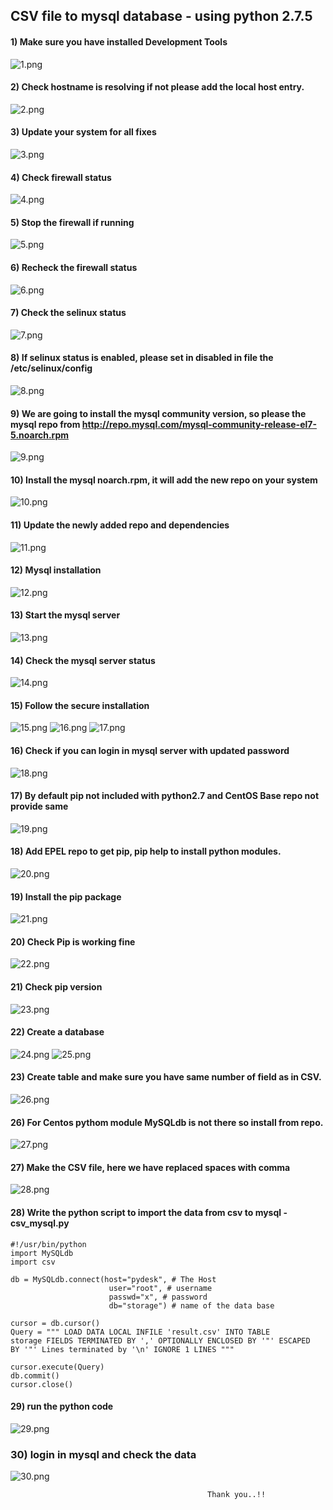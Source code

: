 ## CSV file to mysql database - using python 2.7.5
#### 1) Make sure you have installed Development Tools
![1.png](1.png?raw=true "Title")

#### 2) Check hostname is resolving if not please add the local host entry.
![2.png](2.png?raw=true "Title")

#### 3) Update your system for all fixes
![3.png](3.png?raw=true "Title")

#### 4) Check firewall status
![4.png](4.png?raw=true "Title")

#### 5) Stop the firewall if running
![5.png](5.png?raw=true "Title")

#### 6) Recheck the firewall status
![6.png](6.png?raw=true "Title")

#### 7) Check the selinux status
![7.png](7.png?raw=true "Title")

#### 8) If selinux status is enabled, please set in disabled in file the /etc/selinux/config
![8.png](8.png?raw=true "Title")

#### 9) We are going to install the mysql community version, so please the mysql repo from http://repo.mysql.com/mysql-community-release-el7-5.noarch.rpm
![9.png](9.png?raw=true "Title")

#### 10) Install the mysql noarch.rpm, it will add the new repo on your system
![10.png](10.png?raw=true "Title")

#### 11) Update the newly added repo and dependencies
![11.png](11.png?raw=true "Title")

#### 12) Mysql installation
![12.png](12.png?raw=true "Title")

#### 13) Start the mysql server
![13.png](13.png?raw=true "Title")

#### 14) Check the mysql server status
![14.png](14.png?raw=true "Title")

#### 15) Follow the secure installation
![15.png](15.png?raw=true "Title")
![16.png](16.png?raw=true "Title")
![17.png](17.png?raw=true "Title")

#### 16) Check if you can login in mysql server with updated password
![18.png](18.png?raw=true "Title")

#### 17) By default pip not included with python2.7 and CentOS Base repo not provide same
![19.png](19.png?raw=true "Title")

#### 18) Add EPEL repo to get pip, pip help to install python modules.
![20.png](20.png?raw=true "Title")

#### 19) Install the pip package
![21.png](21.png?raw=true "Title")

#### 20) Check Pip is working fine
![22.png](22.png?raw=true "Title")

#### 21) Check pip version 
![23.png](23.png?raw=true "Title")

#### 22) Create a database
![24.png](24.png?raw=true "Title")
![25.png](25.png?raw=true "Title")

#### 23) Create table and make sure you have same number of field as in  CSV.
![26.png](26.png?raw=true "Title")

#### 26) For Centos pythom module MySQLdb is not there so install from repo.
![27.png](27.png?raw=true "Title")

#### 27) Make the CSV file, here we have replaced spaces with comma
![28.png](28.png?raw=true "Title")

#### 28) Write the python script to import the data from csv to mysql - csv_mysql.py
    #!/usr/bin/python
    import MySQLdb
    import csv

    db = MySQLdb.connect(host="pydesk", # The Host
                          user="root", # username
                          passwd="x", # password
                          db="storage") # name of the data base

    cursor = db.cursor()
    Query = """ LOAD DATA LOCAL INFILE 'result.csv' INTO TABLE
    storage FIELDS TERMINATED BY ',' OPTIONALLY ENCLOSED BY '"' ESCAPED
    BY '"' Lines terminated by '\n' IGNORE 1 LINES """

    cursor.execute(Query)
    db.commit()
    cursor.close()

#### 29) run the python code
![29.png](29.png?raw=true "Title")

### 30) login in mysql and check the data
![30.png](30.png?raw=true "Title")

                                                Thank you..!!
